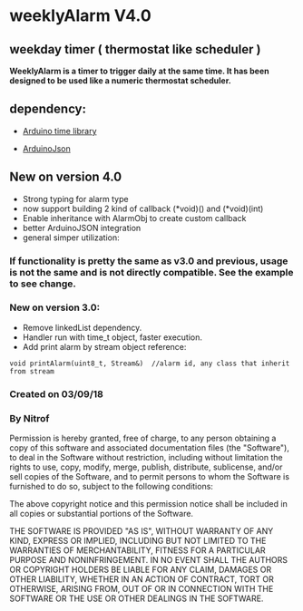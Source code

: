 # weeklyAlarm V4.0
## **weekday timer ( thermostat like scheduler )**


**WeeklyAlarm is a timer to trigger daily at the same time. It has been designed to be used like a numeric thermostat scheduler.**

## dependency:

  - [Arduino time library](https://github.com/PaulStoffregen/Time)

  - [ArduinoJson](https://github.com/bblanchon/ArduinoJson)

## New on version 4.0
  - Strong typing for alarm type
  - now support building 2 kind of callback (*void)() and (*void)(int)
  - Enable inheritance with AlarmObj to create custom callback
  - better ArduinoJSON integration
  - general simper utilization:

  ###  If functionality is pretty the same as v3.0 and previous, usage is not the same and is not directly compatible. See the example to see change.


###  New on version 3.0:
  - Remove linkedList dependency.
  - Handler run with time_t object, faster execution.
  - Add print alarm by stream object reference:
  
  `void printAlarm(uint8_t, Stream&)  //alarm id, any class that inherit from stream`

  ### **Created on 03/09/18**
  ### **By Nitrof**

  Permission is hereby granted, free of charge, to any person obtaining a copy of
  this software and associated documentation files (the "Software"), to deal in
  the Software without restriction, including without limitation the rights to
  use, copy, modify, merge, publish, distribute, sublicense, and/or sell copies of
  the Software, and to permit persons to whom the Software is furnished to do so,
  subject to the following conditions:

  The above copyright notice and this permission notice shall be included in all
  copies or substantial portions of the Software.

  THE SOFTWARE IS PROVIDED "AS IS", WITHOUT WARRANTY OF ANY KIND, EXPRESS OR
  IMPLIED, INCLUDING BUT NOT LIMITED TO THE WARRANTIES OF MERCHANTABILITY, FITNESS
  FOR A PARTICULAR PURPOSE AND NONINFRINGEMENT. IN NO EVENT SHALL THE AUTHORS OR
  COPYRIGHT HOLDERS BE LIABLE FOR ANY CLAIM, DAMAGES OR OTHER LIABILITY, WHETHER
  IN AN ACTION OF CONTRACT, TORT OR OTHERWISE, ARISING FROM, OUT OF OR IN
  CONNECTION WITH THE SOFTWARE OR THE USE OR OTHER DEALINGS IN THE SOFTWARE.